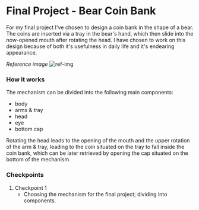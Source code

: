 # Final Project - Bear Coin Bank
For my final project I've chosen to design a coin bank in the shape of a bear. The coins are inserted via a tray in the bear's hand, which then slide into the now-opened mouth after rotating the head. I have chosen to work on this design because of both it's usefulness in daily life and it's endearing appearance.

*Reference image*
![ref-img](https://cdn.thingiverse.com/assets/51/0a/93/4a/2d/featured_preview_bear_4_3_001.jpg)


### How it works

The mechanism can be divided into the following main components:
   - body
   - arms & tray
   - head
   - eye
   - bottom cap

Rotating the head leads to the opening of the mouth and the upper rotation of the arm & tray, leading to the coin situated on the tray to fall inside the coin bank, which can be later retrieved by opening the cap situated on the bottom of the mechanism.


### Checkpoints
1. Checkpoint 1
   - Choosing the mechanism for the final project; dividing into components.